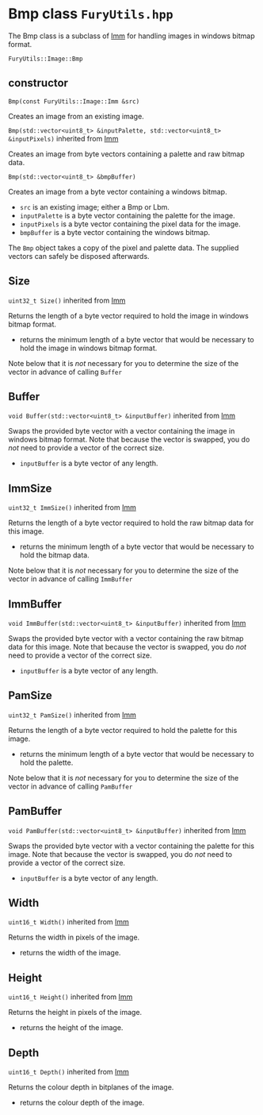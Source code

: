 # Bmp class `FuryUtils.hpp`

The Bmp class is a subclass of [Imm](imm.md) for handling images in windows bitmap format.

`FuryUtils::Image::Bmp`

## constructor

`Bmp(const FuryUtils::Image::Imm &src)`

Creates an image from an existing image.

`Bmp(std::vector<uint8_t> &inputPalette, std::vector<uint8_t> &inputPixels)` inherited from [Imm](imm.md)

Creates an image from byte vectors containing a palette and raw bitmap data.

`Bmp(std::vector<uint8_t> &bmpBuffer)`

Creates an image from a byte vector containing a windows bitmap.

- `src` is an existing image; either a Bmp or Lbm.
- `inputPalette` is a byte vector containing the palette for the image.
- `inputPixels` is a byte vector containing the pixel data for the image.
- `bmpBuffer` is a byte vector containing the windows bitmap.

The `Bmp` object takes a copy of the pixel and palette data. The supplied vectors can safely be disposed afterwards.

## Size 

`uint32_t Size()` inherited from [Imm](imm.md)

Returns the length of a byte vector required to hold the image in windows bitmap format.

- returns the minimum length of a byte vector that would be necessary to hold the image in windows bitmap format.

Note below that it is *not* necessary for you to determine the size of the vector in advance of calling `Buffer`

## Buffer

`void Buffer(std::vector<uint8_t> &inputBuffer)` inherited from [Imm](imm.md)

Swaps the provided byte vector with a vector containing the image in windows bitmap format. Note that because the vector is swapped, you
do *not* need to provide a vector of the correct size.

- `inputBuffer` is a byte vector of any length.

## ImmSize

`uint32_t ImmSize()` inherited from [Imm](imm.md)

Returns the length of a byte vector required to hold the raw bitmap data for this image.

- returns the minimum length of a byte vector that would be necessary to hold the bitmap data.

Note below that it is *not* necessary for you to determine the size of the vector in advance of calling `ImmBuffer`

## ImmBuffer

`void ImmBuffer(std::vector<uint8_t> &inputBuffer)` inherited from [Imm](imm.md)

Swaps the provided byte vector with a vector containing the raw bitmap data for this image. Note that because the vector is swapped, you
do *not* need to provide a vector of the correct size.

- `inputBuffer` is a byte vector of any length.

## PamSize

`uint32_t PamSize()` inherited from [Imm](imm.md)

Returns the length of a byte vector required to hold the palette for this image.

- returns the minimum length of a byte vector that would be necessary to hold the palette.

Note below that it is *not* necessary for you to determine the size of the vector in advance of calling `PamBuffer`

## PamBuffer

`void PamBuffer(std::vector<uint8_t> &inputBuffer)` inherited from [Imm](imm.md)

Swaps the provided byte vector with a vector containing the palette for this image. Note that because the vector is swapped, you
do *not* need to provide a vector of the correct size.

- `inputBuffer` is a byte vector of any length.

## Width

`uint16_t Width()`  inherited from [Imm](imm.md)

Returns the width in pixels of the image.

- returns the width of the image. 

## Height

`uint16_t Height()` inherited from [Imm](imm.md)

Returns the height in pixels of the image.

- returns the height of the image. 

## Depth

`uint16_t Depth()` inherited from [Imm](imm.md)

Returns the colour depth in bitplanes of the image.

- returns the colour depth of the image. 
